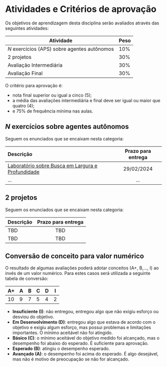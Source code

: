 # Atividades e Critérios de aprovação

Os objetivos de aprendizagem desta disciplina serão avaliados através das seguintes atividades: 

| Atividade | Peso |
| ----------| ----------|
| *N* exercícios (APS) sobre agentes autônomos | 10% |
| 2 projetos | 30% | 
| Avaliação Intermediária | 30% | 
| Avaliação Final | 30% | 

O critério para aprovação é:

* nota final superior ou igual a cinco (5);
* a média das avaliações intermediária e final deve ser igual ou maior que quatro (4);
* e 75% de frequência mínima nas aulas. 

## *N* exercícios sobre agentes autônomos

Seguem os enunciados que se encaixam nesta categoria: 

| Descrição                                                   |  Prazo para entrega |
|:------------------------------------------------------------|:-------------------:|
| [Laboratório sobre Busca em Largura e Profundidade](aulas/04_x_buscas/index.md#atividade-de-laboratório)  | 29/02/2024          |
| ...                                 | ...          |


## 2 projetos

Seguem os enunciados que se encaixam nesta categoria:

| Descrição                                                                                |  Prazo para entrega |
|:-----------------------------------------------------------------------------------------|:-------------------:|
| TBD                         | TBD          |
| TBD                                        | TBD          |


## Conversão de conceito para valor numérico

O resultado de algumas avaliações poderá adotar conceitos (A+, B,..., I) ao invés de um valor numérico. Para estes casos será utilizada a seguinte tabela de conversão:

| A+ | A | B | C | D | I |
|----|---|---|---|---|---|
| 10 | 9 | 7 | 5 | 4 | 2 |

* **Insuficiente (I)**: não entregou, entregou algo que não exigiu esforço ou desviou do objetivo.
* **Em Desenvolvimento (D)**: entregou algo que estava de acordo com o objetivo e exigiu algum esforço, mas possui problemas e limitações importantes. O mínimo aceitável não foi atingido.
* **Básico (C)**: o mínimo aceitável do objetivo medido foi alcançado, mas o desempenho foi abaixo do esperado. É suficiente para aprovação.
* **Esperado (B)**: atingiu o desempenho esperado.
* **Avançado (A)**: o desempenho foi acima do esperado. É algo desejável, mas não é motivo de preocupação se não for alcançado.
